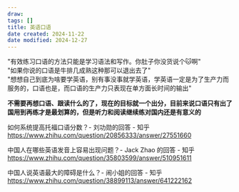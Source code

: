 ```yaml
---
draw:
tags: []
title: 英语口语
date created: 2024-11-22
date modified: 2024-12-27
---
```


"有效练习口语的方法只能是学习语法和写作。你肚子你没货说个🐱啊"  
"如果你说的口语是牛排几成熟这种那可以退出去了"  
"想想自己到底为啥要学英语，别有事没事就学英语，学英语一定是为了生产力而服务的，口语也是，而口语的生产力只表现在单方面长时间的输出"

**不需要再想口语、跟读什么的了，现在的目标就一个出分，目前来说口语只有出了国用到再练才是最划算的，但是听力和阅读继续练对国内还是有意义的**

如何系统提高托福口语分数？- 刘功勋的回答 - 知乎  
https://www.zhihu.com/question/20856333/answer/27551660

中国人在哪些英语发音上容易出现问题？- Jack Zhao 的回答 - 知乎  
https://www.zhihu.com/question/35803599/answer/510951611

中国人说英语最大的障碍是什么？- 闹小姐的回答 - 知乎  
https://www.zhihu.com/question/38899113/answer/641222162
